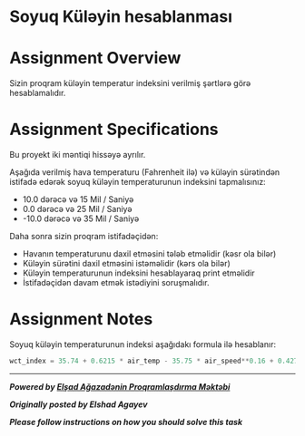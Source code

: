 # Soyuq Küləyin hesablanması

# Assignment Overview
Sizin proqram küləyin temperatur indeksini verilmiş şərtlərə görə hesablamalıdır.

# Assignment Specifications
Bu proyekt iki məntiqi hissəyə ayrılır.

Aşağıda verilmiş hava temperaturu (Fahrenheit ilə) və küləyin sürətindən istifadə edərək soyuq küləyin temperaturunun indeksini tapmalısınız:

* 10.0 dərəcə və 15 Mil / Saniyə
* 0.0 dərəcə və 25 Mil / Saniyə
* -10.0 dərəcə və 35 Mil / Saniyə

Daha sonra sizin proqram istifadəçidən:
* Havanın temperaturunu daxil etməsini tələb etməlidir (kəsr ola bilər)
* Küləyin sürətini daxil etməsini istəməlidir (kərs ola bilər)
* Küləyin temperaturunun indeksini hesablayaraq print etməlidir
* İstifadəçidən davam etmək istədiyini soruşmalıdır.

# Assignment Notes
Soyuq küləyin temperaturunun indeksi aşağıdakı formula ilə hesablanır:

```python
wct_index = 35.74 + 0.6215 * air_temp - 35.75 * air_speed**0.16 + 0.4275 * air_temp * air_speed**0.16
```

---

***Powered by [Elşad Ağazadənin Proqramlaşdırma Məktəbi](https://elshadaghazade.com)***

***Originally posted by Elshad Agayev***

***Please follow instructions on how you should solve this task***